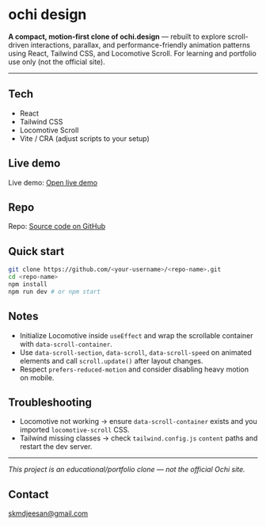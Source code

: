 # ochi design

**A compact, motion-first clone of ochi.design** — rebuilt to explore scroll-driven interactions, parallax, and performance-friendly animation patterns using React, Tailwind CSS, and Locomotive Scroll. For learning and portfolio use only (not the official site).

---

## Tech

* React
* Tailwind CSS
* Locomotive Scroll
* Vite / CRA (adjust scripts to your setup)

## Live demo

Live demo: [Open live demo](https://your-demo-url.example)

## Repo

Repo: [Source code on GitHub](https://github.com/your-username/your-repo)

## Quick start

```bash
git clone https://github.com/<your-username>/<repo-name>.git
cd <repo-name>
npm install
npm run dev # or npm start
```

## Notes

* Initialize Locomotive inside `useEffect` and wrap the scrollable container with `data-scroll-container`.
* Use `data-scroll-section`, `data-scroll`, `data-scroll-speed` on animated elements and call `scroll.update()` after layout changes.
* Respect `prefers-reduced-motion` and consider disabling heavy motion on mobile.

## Troubleshooting

* Locomotive not working → ensure `data-scroll-container` exists and you imported `locomotive-scroll` CSS.
* Tailwind missing classes → check `tailwind.config.js` `content` paths and restart the dev server.

---

*This project is an educational/portfolio clone — not the official Ochi site.*

## Contact
skmdjeesan@gmail.com
